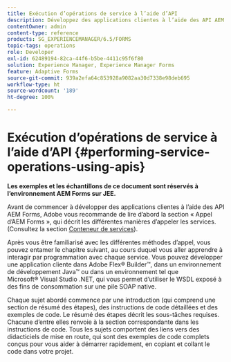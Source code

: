 ```yaml
---
title: Exécution d’opérations de service à l’aide d’API
description: Développez des applications clientes à l’aide des API AEM Forms.
contentOwner: admin
content-type: reference
products: SG_EXPERIENCEMANAGER/6.5/FORMS
topic-tags: operations
role: Developer
exl-id: 62489194-82ca-44f6-b5be-4411c95f6f80
solution: Experience Manager, Experience Manager Forms
feature: Adaptive Forms
source-git-commit: 939a2efa64c853928a9082aa30d7338e98deb695
workflow-type: ht
source-wordcount: '189'
ht-degree: 100%

---
```


# Exécution d’opérations de service à l’aide d’API {#performing-service-operations-using-apis}

**Les exemples et les échantillons de ce document sont réservés à l’environnement AEM Forms sur JEE.**

Avant de commencer à développer des applications clientes à l’aide des API AEM Forms, Adobe vous recommande de lire d’abord la section « Appel d’AEM Forms », qui décrit les différentes manières d’appeler les services. (Consultez la section [Conteneur de services](/help/forms/developing/service-container.md#service-container)).

Après vous être familiarisé avec les différentes méthodes d’appel, vous pouvez entamer le chapitre suivant, au cours duquel vous aller apprendre à interagir par programmation avec chaque service. Vous pouvez développer une application cliente dans Adobe Flex® Builder™, dans un environnement de développement Java™ ou dans un environnement tel que Microsoft® Visual Studio .NET, qui vous permet d’utiliser le WSDL exposé à des fins de consommation sur une pile SOAP native.

Chaque sujet abordé commence par une introduction (qui comprend une section de résumé des étapes), des instructions de code détaillées et des exemples de code. Le résumé des étapes décrit les sous-tâches requises. Chacune dʼentre elles renvoie à la section correspondante dans les instructions de code. Tous les sujets comportent des liens vers des didacticiels de mise en route, qui sont des exemples de code complets conçus pour vous aider à démarrer rapidement, en copiant et collant le code dans votre projet.
